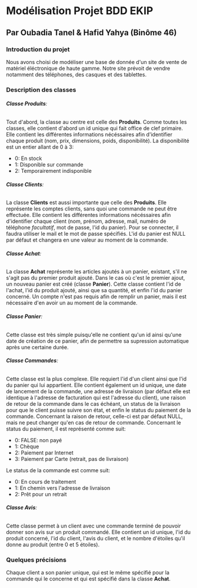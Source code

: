 # Modélisation Projet BDD EKIP
## Par Oubadia Tanel & Hafid Yahya (Binôme 46)
### Introduction du projet
Nous avons choisi de modéliser une base de donnée d'un site de vente de matériel éléctronique de haute gamme. Notre site prévoit de vendre notamment des téléphones, des casques et des tablettes.

### Description des classes

###### **Classe Produits**:
Tout d'abord, la classe au centre est celle des **Produits**. Comme toutes les classes, elle contient d'abord un id unique qui fait office de clef primaire. Elle contient les différentes informations nécéssaires afin d'identifier chaque produit (nom, prix, dimensions, poids, disponibilité).
La disponibilité est un entier allant de 0 à 3:
* 0: En stock
* 1: Disponible sur commande
* 2: Temporairement indisponible

###### **Classe Clients**:
La classe **Clients** est aussi importante que celle des **Produits**. Elle représente les comptes clients, sans quoi une commande ne peut être effectuée. Elle contient les différentes informations nécéssaires afin d'identifier chaque client (nom, prénom, adresse, mail, numéro de téléphone _facultatif_, mot de passe, l'id du panier).
Pour se connecter, il faudra utiliser le mail et le mot de passe spécifiés.
L'id du panier est NULL par défaut et changera en une valeur au moment de la commande.

###### **Classe Achat**:
La classe **Achat** représente les articles ajoutés à un panier, existant, s'il ne s'agit pas du premier produit ajouté. Dans le cas où c'est le premier ajout, un nouveau panier est créé (classe **Panier**). Cette classe contient l'id de l'achat, l'id du produit ajouté, ainsi que sa quantité, et enfin l'id du panier concerné. Un compte n'est pas requis afin de remplir un panier, mais il est nécessaire d'en avoir un au moment de la commande.

###### **Classe Panier**:
Cette classe est très simple puisqu'elle ne contient qu'un id ainsi qu'une date de création de ce panier, afin de permettre sa supression automatique après une certaine durée.

###### **Classe Commandes**:
Cette classe est la plus complexe. Elle requiert l'id d'un client ainsi que l'id du panier qui lui appartient. Elle contient également un id unique, une date de lancement de la commande, une adresse de livraison (par défaut elle est identique à l'adresse de facturation qui est l'adresse du client), une raison de retour de la commande dans le cas échéant, un status de la livraison pour que le client puisse suivre son état, et enfin le status du paiement de la commande.
Concernant la raison de retour, celle-ci est par défaut NULL, mais ne peut changer qu'en cas de retour de commande.
Concernant le status du paiement, il est représenté comme suit:
* 0: FALSE: non payé
* 1: Chèque
* 2: Paiement par Internet
* 3: Paiement par Carte (retrait, pas de livraison)

Le status de la commande est comme suit:
* 0: En cours de traitement
* 1: En chemin vers l'adresse de livraison
* 2: Prêt pour un retrait

###### **Classe Avis**:
Cette classe permet à un client avec une commande terminé de pouvoir donner son avis sur un produit commandé. Elle contient un id unique, l'id du produit concerné, l'id du client, l'avis du client, et le nombre d'étoiles qu'il donne au produit (entre 0 et 5 étoiles).


### Quelques précisions
Chaque client a son panier unique, qui est le même spécifié pour la commande qui le concerne et qui est spécifié dans la classe **Achat**.
